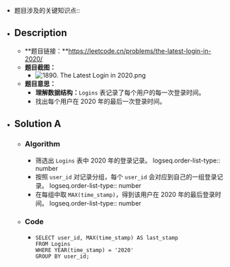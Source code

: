 - 题目涉及的关键知识点::
- ## Description
	- **题目链接：**https://leetcode.cn/problems/the-latest-login-in-2020/
	- **题目截图：**
		- ![1890. The Latest Login in 2020.png](../assets/1890._The_Latest_Login_in_2020_1755580459946_0.png)
	- **题目意思：**
		- **理解数据结构：**`Logins` 表记录了每个用户的每一次登录时间。
		- 找出每个用户在 2020 年的最后一次登录时间。
- ## Solution A
	- ### Algorithm
		- 筛选出 `Logins` 表中 2020 年的登录记录。
		  logseq.order-list-type:: number
		- 按照 `user_id` 对记录分组，每个 `user_id` 会对应到自己的一组登录记录。
		  logseq.order-list-type:: number
		- 在每组中取 `MAX(time_stamp)`，得到该用户在 2020 年的最后登录时间。
		  logseq.order-list-type:: number
	- ### Code
		- ```mysql
		  SELECT user_id, MAX(time_stamp) AS last_stamp
		  FROM Logins
		  WHERE YEAR(time_stamp) = '2020'
		  GROUP BY user_id;
		  ```